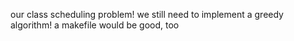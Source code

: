 our class scheduling problem!
we still need to implement a greedy algorithm!
a makefile would be good, too
